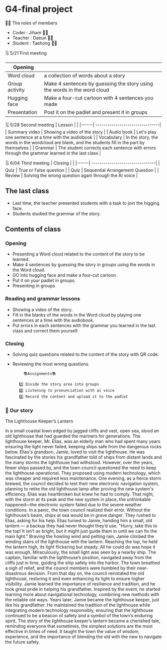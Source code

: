 # G4-final project
🙌🏻 The roles of members

+ Coder : Jiham 👩‍💻
+ Teacher : Daeun 👩‍🏫
+ Student : Taehong 👨‍🎓

🗓 5/21 First meeting

| Opening |  |
|------| --------------------------------|
| Word cloud | a collection of words about a story |
| Group activity | Make 4 sentences by guessing the story using the words in the word cloud |
| Hugging face | Make a four-cut cartoon with 4 sentences you made |
| Presentation | Post it on the padlet and present it in groups |

🗓 5/28 Second meeting 
| Lesson |  |
|------| --------------------------------|
| Summary video | Showing a video of the story |
| Audio book | Let's play one sentence at a time with the audiobook |
| Vocabulary | In the story, the words in the wordcloud are blank, and the students fill in the part by themselves |
| Grammar | The student corrects each sentence with errors through the grammar learned in the last class |

🗓 6/04 Third meeting
| Closing |  |
|------| --------------------------------|
| Quiz | True or False question |
| Quiz | Sequential Arrangement Question |
| Review | Solving the wrong question again through the AI voice |


        

## The last class
- Last time, the teacher presented students with a task to join the higging face.
- Students studied the grammar of the story.

## Contents of class
### Opening
- Presenting a Word cloud related to the content of the story to be learned.
- Make 4 sentences by guessing the story in groups using the words in the Word cloud.
- GO into hugging face and make a four-cut cartoon.
- Put it on your padlet in groups.
- Presenting in groups

### Reading and grammar lessons
- Showing a video of the story.
- Fill in the blanks of the words in the Word cloud by playing one sentences at a time with the audiobook.
- Put errors in each sentences with the grammar you learned in the last class and correct them yourself.

### Closing
- Solving quiz questions related to the content of the story with QR code.
- Reviewing the most wrong questions.


           📚Assignments📚
          
         1️⃣ Divide the story area into groups
         2️⃣ Listening to pronunciation with ai voice
         3️⃣ Record the content and upload it to the padlet


### 📖 Our story
The Lighthouse Keeper’s Lantern

In a small coastal town edged by jagged cliffs and vast, open sea, stood an old lighthouse that had guarded the mariners for generations. The lighthouse keeper, Mr. Elias, was an elderly man who had spent many years ensuring the light never failed, keeping ships safe from the dangerous rocks below.
Elias's grandson, Jamie, loved to visit the lighthouse. He was fascinated by the stories his grandfather told of ships from distant lands and the many storms the lighthouse had withstood. However, over the years, fewer ships passed by, and the town council questioned the need to keep the lighthouse operational. They proposed using modern technology, which was cheaper and required less maintenance.
One evening, as a fierce storm brewed, the council decided to test their new electronic navigation system, planning to retire the old lighthouse lamp after proving the new system's efficiency. Elias was heartbroken but knew he had to comply. That night, with the storm at its peak and the new system in place, the unthinkable happened—the electronic system failed due to the severe weather conditions.
In a panic, the town council realized their error. Without the lighthouse’s beam, ships at sea would be in grave danger. They rushed to Elias, asking for his help. Elias turned to Jamie, handing him a small, old lantern — a backup they had never thought they’d use. "Hurry, take this to the top! It isn’t as bright, but it might just guide them in until we can fix the main light."
Braving the howling wind and pelting rain, Jamie climbed the winding stairs of the lighthouse with the lantern. Reaching the top, he held the lantern high, its light flickering but steady. All he could do was hope it was enough.
Miraculously, the small light was seen by a nearby ship. The captain, familiar with the lighthouse’s position, navigated away from the cliffs just in time, guiding the ship safely into the harbor. The town breathed a sigh of relief, and the council members were humbled by their near-disastrous decision.
From that day on, the council reinstated the old lighthouse, restoring it and even enhancing its light to ensure higher visibility. Jamie learned the importance of resilience and tradition, and he took great pride in helping his grandfather. Inspired by the event, he started learning more about navigational technology, combining new methods with the reliable old ways.
Years later, Jamie became the lighthouse keeper, just like his grandfather. He maintained the tradition of the lighthouse while integrating modern technology responsibly, ensuring that the lighthouse continued to be a beacon of safety and a symbol of the town’s enduring spirit.
The story of the lighthouse keeper’s lantern became a cherished tale, reminding everyone that sometimes, the simplest solutions are the most effective in times of need. It taught the town the value of wisdom, experience, and the importance of blending the old with the new to navigate the future safely.
